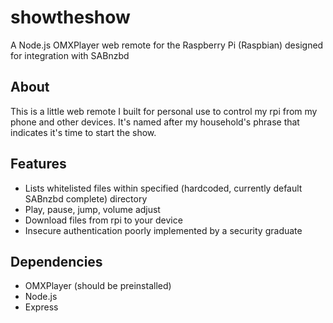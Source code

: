 showtheshow
===========

A Node.js OMXPlayer web remote for the Raspberry Pi (Raspbian) designed for integration with SABnzbd

About
-----------
This is a little web remote I built for personal use to control my rpi from my phone and other devices. It's named after my household's phrase that indicates it's time to start the show.

Features
-----------
* Lists whitelisted files within specified (hardcoded, currently default SABnzbd complete) directory
* Play, pause, jump, volume adjust
* Download files from rpi to your device
* Insecure authentication poorly implemented by a security graduate

Dependencies
-----------
* OMXPlayer (should be preinstalled)
* Node.js
* Express
